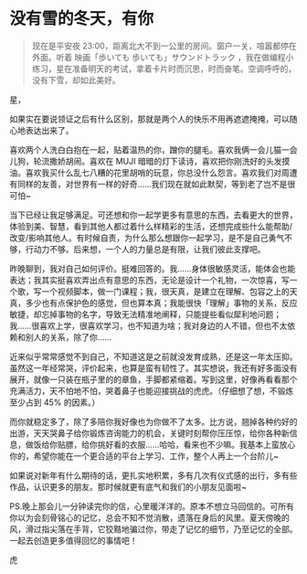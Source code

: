 # 没有雪的冬天，有你

> 现在是平安夜 23:00，距离北大不到一公里的房间。窗户一关，喧嚣都停在外面。听着 映画「歩いても 歩いても」サウンドトラック ，我在做编程小练习，星在准备明天的考试，拿着卡片时而沉思，时而奋笔。空调呼呼的，没有下雪，却如此美好。


星，

如果实在要说领证之后有什么区别，那就是两个人的快乐不用再遮遮掩掩，可以随心地表达出来了。

喜欢两个人洗白白抱在一起，贴着温热的你，蹭你的腿毛。喜欢我俩一会儿猫一会儿狗，轮流撒娇胡闹。喜欢在 MUJI 暗暗的灯下读诗，喜欢把你刚洗好的头发摸油。喜欢我买什么乱七八糟的花里胡哨的玩意，你总没什么怨言。喜欢我们对周遭有同样的友善，对世界有一样的好奇……我们现在就如此默契，等到老了岂不是很可怕~

当下已经让我足够满足。可还想和你一起学更多有意思的东西，去看更大的世界，体验到美、智慧，看到其他人都过着什么样精彩的生活，还想完成些什么能帮助/改变/影响其他人。有时候自责，为什么那么想跟你一起学习，是不是自己勇气不够，行动力不够。后来想，一个人的力量总是有限，让我们彼此支撑吧。

昨晚聊到，我对自己如何评价。挺难回答的。我……身体很敏感灵活，能体会也能表达；我其实挺喜欢弄出点有意思的东西，无论是设计一个礼物，一次惊喜，写一个歌，写一个视频脚本，做一门课程；我，很天真，是建立在理解、包容之上的天真，多少也有点保护色的感觉，但也算本真；我能很快「理解」事物的关系，反应敏捷，却忘掉事物的名字，导致无法精准地阐释，只能提些看似犀利地问题；我……很喜欢上学，很喜欢学习，也不知道为啥；我对身边的人不错，但也不太依赖和别人的关系，除了你……

近来似乎常常感觉不到自己，不知道这是之前就没发育成熟，还是这一年太压抑。虽然这一年经常哭，评价起来，也算是蛮有韧性了。其实想说，我还有好多面没有展开，就像一只装在瓶子里的的章鱼，手脚都紧缩着。写到这里，好像再看看那个充满活力，天不怕地不怕，哭着鼻子也能迎接挑战的虎虎。（仔细想了想，不锻炼至少占到 45% 的因素。）

而你就稳定多了，除了多陪你我好像也为你做不了太多。比方说，翘掉各种约好的出游，天天哭鼻子给你锻炼咨询能力的机会，关键时刻帮你压压惊，给你各种新信息，做饭给你贴膘，给你挑好看的衣服……哈哈，看来也不少嘛。我基本上蛮放心你的，希望你能在一个更合适的平台上学习、工作，整个人再上一个台阶儿~

如果说对新年有什么期待的话，更扎实地积累，多有几次有仪式感的出行，多有些作品，认识更多的朋友。那时候就更有底气和我们的小朋友见面啦~



PS.晚上那会儿一分钟读完你的信，心里暖洋洋的。原本不想立马回信的。可所有你以为会刻骨铭心的记忆，总会不知不觉消散，遗落在身后的风里。夏天傍晚的风，滑过指尖落在手背，它狡黠地骗过你，带走了记忆的细节，乃至记忆的全部。一起去创造更多值得回忆的事情吧！


虎



